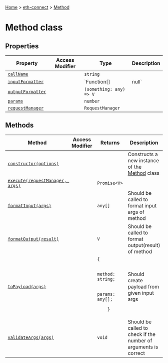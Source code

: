 [Home](./index) &gt; [eth-connect](./eth-connect.md) &gt; [Method](./eth-connect.method.md)

# Method class

## Properties

|  Property | Access Modifier | Type | Description |
|  --- | --- | --- | --- |
|  [`callName`](./eth-connect.method.callname.md) |  | `string` |  |
|  [`inputFormatter`](./eth-connect.method.inputformatter.md) |  | `Function[] | null` |  |
|  [`outputFormatter`](./eth-connect.method.outputformatter.md) |  | `(something: any) => V` |  |
|  [`params`](./eth-connect.method.params.md) |  | `number` |  |
|  [`requestManager`](./eth-connect.method.requestmanager.md) |  | `RequestManager` |  |

## Methods

|  Method | Access Modifier | Returns | Description |
|  --- | --- | --- | --- |
|  [`constructor(options)`](./eth-connect.method.constructor.md) |  |  | Constructs a new instance of the [Method](./eth-connect.method.md) class |
|  [`execute(requestManager, args)`](./eth-connect.method.execute.md) |  | `Promise<V>` |  |
|  [`formatInput(args)`](./eth-connect.method.formatinput.md) |  | `any[]` | Should be called to format input args of method |
|  [`formatOutput(result)`](./eth-connect.method.formatoutput.md) |  | `V` | Should be called to format output(result) of method |
|  [`toPayload(args)`](./eth-connect.method.topayload.md) |  | `{`<p/>`        method: string;`<p/>`        params: any[];`<p/>`    }` | Should create payload from given input args |
|  [`validateArgs(args)`](./eth-connect.method.validateargs.md) |  | `void` | Should be called to check if the number of arguments is correct |


